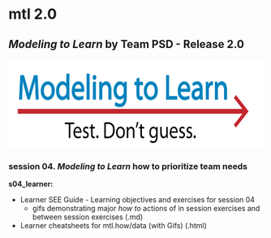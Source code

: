 # mtl 2.0

## *Modeling to Learn* by Team PSD - Release 2.0

<img src = "https://github.com/lzim/teampsd/blob/master/resources/logos/mtl_testdontguess_sm.png"
     height = "175" width = "650">

### session 04. *Modeling to Learn* how to prioritize **team needs**

**s04_learner:**

- Learner SEE Guide - Learning objectives and exercises for session 04
  - gifs demonstrating major *how to* actions of in session exercises and between session exercises (.md)
- Learner cheatsheets for mtl.how/data (with Gifs) (.html)

